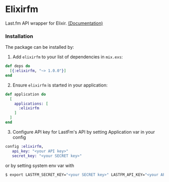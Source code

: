 # Elixirfm

Last.fm API wrapper for Elixir. [(Documentation)](https://hexdocs.pm/elixirfm/)


### Installation

The package can be installed by:

1. Add `elixirfm` to your list of dependencies in `mix.exs`:

  ```elixir
  def deps do
    [{:elixirfm, "~> 1.0.0"}]
  end
  ```

2. Ensure `elixirfm` is started in your application:

  ```elixir
  def application do
    [
      applications: [
        :elixirfm
      ]
    ]
  end
  ```

3. Configure API key for LastFm's API by setting Application var in your config

  ```elixir
  config :elixirfm,
     api_key: "<your API key>"
     secret_key: "<your SECRET key>"
  ```

  or by setting system env var with

  ```bash
  $ export LASTFM_SECRET_KEY="<your SECRET key>" LASTFM_API_KEY="<your API key>"
  ```
